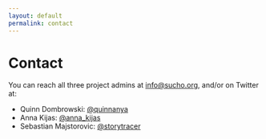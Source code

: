 ```yaml
---
layout: default
permalink: contact
---
```


# Contact

You can reach all three project admins at info@sucho.org, and/or on Twitter at:

- Quinn Dombrowski: [@quinnanya](https://twitter.com/quinnanya)
- Anna Kijas: [@anna_kijas](https://twitter.com/anna_kijas)
- Sebastian Majstorovic: [@storytracer](https://twitter.com/storytracer)
